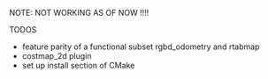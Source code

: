 NOTE: NOT WORKING AS OF NOW !!!!

TODOS
  - feature parity of a functional subset rgbd\_odometry and rtabmap
  - costmap\_2d plugin
  - set up install section of CMake
